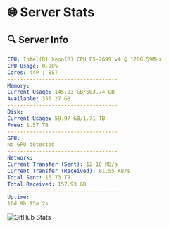 # 🌐 Server Stats
## 🔍 Server Info
```yaml
CPU: Intel(R) Xeon(R) CPU E5-2699 v4 @ 1280.59MHz
CPU Usage: 0.90%
Cores: 44P | 88T
-----------------------------------
Memory:
Current Usage: 145.03 GB/503.74 GB
Available: 355.27 GB
-----------------------------------
Disk:
Current Usage: 59.97 GB/1.71 TB
Free: 1.57 TB
-----------------------------------
GPU:
No GPU detected
-----------------------------------
Network:
Current Transfer (Sent): 12.10 MB/s
Current Transfer (Received): 81.55 KB/s
Total Sent: 16.73 TB
Total Received: 157.93 GB
-----------------------------------
Uptime:
10d 9h 15m 2s
```
![GitHub Stats](https://img.shields.io/badge/Updated-2025-03-18_06:37:51-blue)